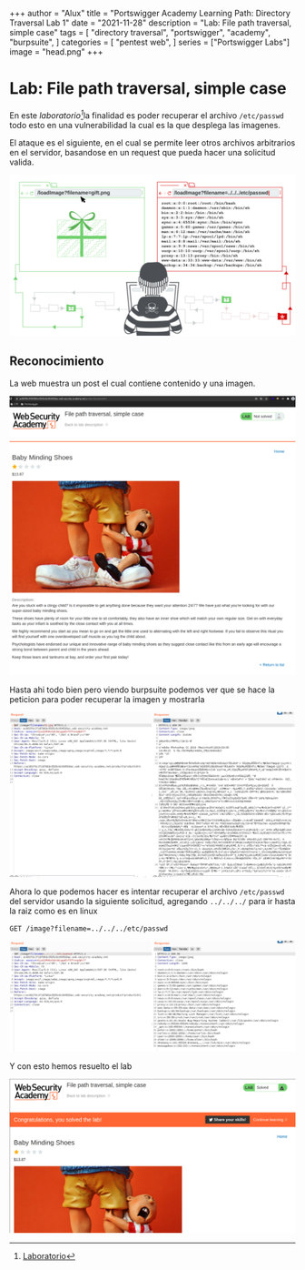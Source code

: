 +++
author = "Alux"
title = "Portswigger Academy Learning Path: Directory Traversal Lab 1"
date = "2021-11-28"
description = "Lab: File path traversal, simple case"
tags = [
    "directory traversal",
    "portswigger",
    "academy",
    "burpsuite",
]
categories = [
    "pentest web",
]
series = ["Portswigger Labs"]
image = "head.png"
+++

# Lab: File path traversal, simple case

En este <cite>laboratorio[^1]</cite>la finalidad es poder recuperar el archivo `/etc/passwd` todo esto en una vulnerabilidad la cual es la que desplega las imagenes.

El ataque es el siguiente, en el cual se permite leer otros archivos arbitrarios en el servidor, basandose en un request que pueda hacer una solicitud valida.

![Diagrama de vulnerabilidad Directory Traversal](diagrama.svg)

## Reconocimiento

La web muestra un post el cual contiene contenido y una imagen.

![Web](web.png)

Hasta ahi todo bien pero viendo burpsuite podemos ver que se hace la peticion para poder recuperar la imagen y mostrarla

![Solicitud de imagen](request.png)

Ahora lo que podemos hacer es intentar recuperar el archivo `/etc/passwd` del servidor usando la siguiente solicitud, agregando `../../../` para ir hasta la raiz como es en linux

```
GET /image?filename=../../../etc/passwd
```

![Solicitud de archivo passwd](request2.png)

Y con esto hemos resuelto el lab

![Laboratorio resuelto](resuelto.png)


[^1]: [Laboratorio](https://portswigger.net/web-security/file-path-traversal/lab-simple)